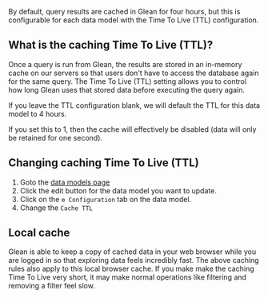 By default, query results are cached in Glean for four hours, but this is configurable for each data model with the Time To Live (TTL) configuration.

## What is the caching Time To Live (TTL)?

Once a query is run from Glean, the results are stored in an in-memory cache on our servers so that users don't have to access the database again for the same query. The Time To Live (TTL) setting allows you to control how long Glean uses that stored data before executing the query again.

If you leave the TTL configuration blank, we will default the TTL for this data model to 4 hours.

If you set this to 1, then the cache will effectively be disabled (data will only be retained for one second).

## Changing caching Time To Live (TTL)

1. Goto the [data models page](https://glean.io/app/p/data-models)
2. Click the edit button for the data model you want to update.
3. Click on the `⚙️ Configuration` tab on the data model.
4. Change the `Cache TTL` 

## Local cache

Glean is able to keep a copy of cached data in your web browser while you are logged in so that exploring data feels incredibly fast.  The above caching rules also apply to this local browser cache.  If you make make the caching Time To Live very short, it may make normal operations like filtering and removing a filter feel slow.
